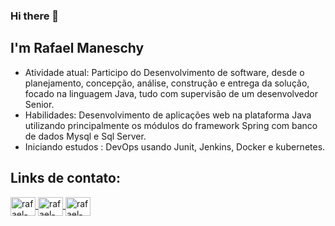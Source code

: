 ### Hi there 👋
## I'm Rafael Maneschy

- Atividade atual: Participo do Desenvolvimento de software, desde o planejamento, concepção, análise, construção e entrega da solução, focado na linguagem Java, tudo com supervisão de um desenvolvedor Senior.
- Habilidades: Desenvolvimento de aplicações web na plataforma Java utilizando principalmente os módulos do framework Spring com banco de dados Mysql e Sql Server.
- Iniciando estudos : DevOps usando Junit, Jenkins, Docker e kubernetes.

## Links de contato:
<a href="https://www.linkedin.com/in/rafamaneschy/" target="_blank">
<img align="center" alt="rafael-linkedin" height="30" width="40" src="https://cdn.jsdelivr.net/gh/devicons/devicon/icons/linkedin/linkedin-original.svg" style="max-width:100%;">
<a href="mailto:rafamaneschy@gmail.com" target="_blank">
<img align="center" alt="rafael-gmail" height="30" width="40" src="https://image.flaticon.com/icons/png/512/281/281769.png" style="max-width:100%;">
<a href="https://wa.me/message/MFN7WKJTGTKMD1" target="_blank">
<img align="center" alt="rafael-whatsapp" height="30" width="40" src="https://cdn.worldvectorlogo.com/logos/whatsapp-business.svg" style="max-width:100%;">
